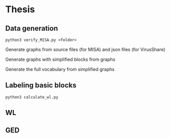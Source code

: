 # Thesis

## Data generation

``` shell
python3 verify_MISA.py <folder>

```

Generate graphs from source files (for MISA) and json files (for VirusShare)

Generate graphs with simplified blocks from graphs

Generate the full vocabulary from simplified graphs

## Labeling basic blocks

``` shell
python3 calculate_wl.py

```

## WL

## GED
